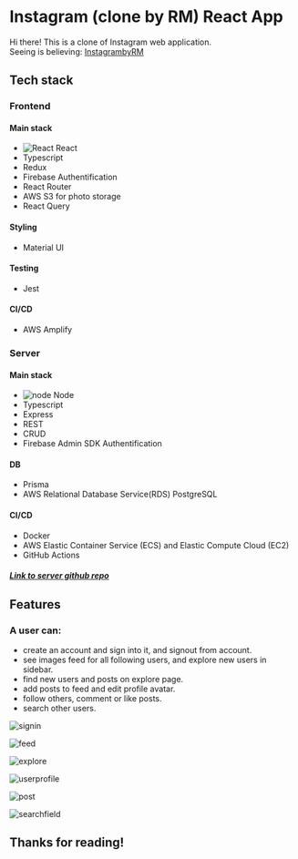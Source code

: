 
# Instagram (clone by RM) React App

Hi there! This is a clone of Instagram web application. </br>
Seeing is believing: [InstagrambyRM](https://master.d3vv0t14g1wvm9.amplifyapp.com/)

## Tech stack
### Frontend
#### Main stack
- ![React](https://ru.reactjs.org/favicon-32x32.png?v=f4d46f030265b4c48a05c999b8d93791) React
- Typescript
- Redux
- Firebase Authentification
- React Router
- AWS S3 for photo storage
- React Query
#### Styling
- Material UI
#### Testing
- Jest
#### CI/CD
- AWS Amplify

### Server
#### Main stack
- ![node](https://nodejs.dev/favicon-32x32.png?v=c4ae6cc0f0baa07df6ce6c3f83e5c431) Node
- Typescript
- Express
- REST
- CRUD
- Firebase Admin SDK Authentification
#### DB
- Prisma
- AWS Relational Database Service(RDS) PostgreSQL
#### CI/CD
- Docker
- AWS Elastic Container Service (ECS) and Elastic Compute Cloud (EC2)
- GitHub Actions
##### [Link to server github repo](https://github.com/ro-mgh/todolist_react_server)


## Features

### A user can:

- create an account and sign into it, and signout from account.
- see images feed for all following users, and explore new users in sidebar.
- find new users and posts on explore page.
- add posts to feed and edit profile avatar.
- follow others, comment or like posts.
- search other users.

![signin](https://insta-project.s3.ap-northeast-2.amazonaws.com/Signin%3Aup_screen.png)

![feed](https://insta-project.s3.ap-northeast-2.amazonaws.com/Feed.png)

![explore](https://insta-project.s3.ap-northeast-2.amazonaws.com/Explore.png)

![userprofile](https://insta-project.s3.ap-northeast-2.amazonaws.com/Edit_avatar.png)

![post](https://insta-project.s3.ap-northeast-2.amazonaws.com/Post.png)

![searchfield](https://insta-project.s3.ap-northeast-2.amazonaws.com/Searchfield.png)

## Thanks for reading! 
